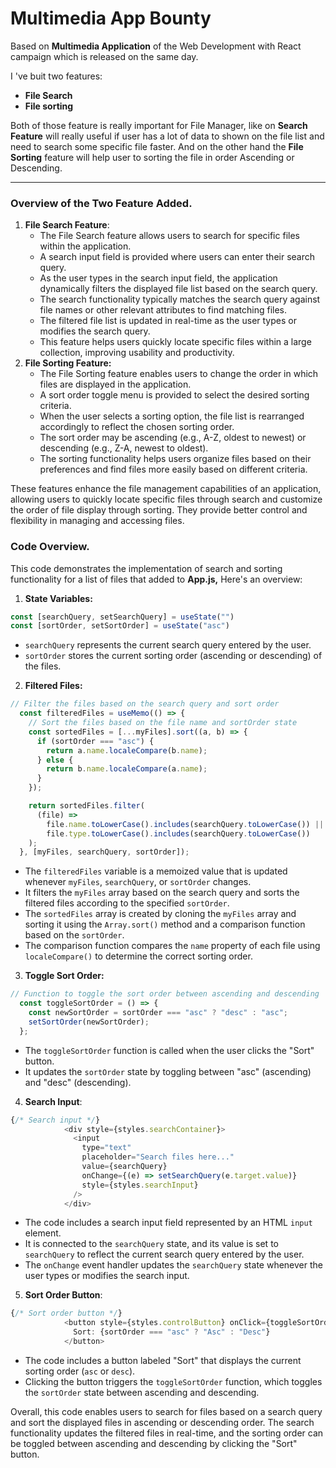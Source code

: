 # Multimedia App Bounty

Based on **Multimedia Application** of the Web Development with React campaign which is released on the same day.

I 've buit two features:

   - **File Search**
   - **File sorting**

Both of those feature is really important for File Manager, like on **Search Feature** will really useful if user has a lot of data to shown on the file list and need to search some specific file faster. And on the other hand the **File Sorting** feature will help user to sorting the file in order Ascending or Descending.

---

### Overview of the Two Feature Added.

1. **File Search Feature**:
   - The File Search feature allows users to search for specific files within the application.
   - A search input field is provided where users can enter their search query.
   - As the user types in the search input field, the application dynamically filters the displayed file list based on the search query.
   - The search functionality typically matches the search query against file names or other relevant attributes to find matching files.
   - The filtered file list is updated in real-time as the user types or modifies the search query.
   - This feature helps users quickly locate specific files within a large collection, improving usability and productivity.
2. **File Sorting Feature:**
   - The File Sorting feature enables users to change the order in which files are displayed in the application.
   - A sort order toggle menu is provided to select the desired sorting criteria.
   - When the user selects a sorting option, the file list is rearranged accordingly to reflect the chosen sorting order.
   - The sort order may be ascending (e.g., A-Z, oldest to newest) or descending (e.g., Z-A, newest to oldest).
   - The sorting functionality helps users organize files based on their preferences and find files more easily based on different criteria.

These features enhance the file management capabilities of an application, allowing users to quickly locate specific files through search and customize the order of file display through sorting. They provide better control and flexibility in managing and accessing files.

### Code Overview.

This code demonstrates the implementation of search and sorting functionality for a list of files that added to **App.js,** Here's an overview:

1. **State Variables:**

```javascript
const [searchQuery, setSearchQuery] = useState("")
const [sortOrder, setSortOrder] = useState("asc")
```

   - `searchQuery` represents the current search query entered by the user.
   - `sortOrder` stores the current sorting order (ascending or descending) of the files.
2. **Filtered Files:**

```javascript
// Filter the files based on the search query and sort order
  const filteredFiles = useMemo(() => {
    // Sort the files based on the file name and sortOrder state
    const sortedFiles = [...myFiles].sort((a, b) => {
      if (sortOrder === "asc") {
        return a.name.localeCompare(b.name);
      } else {
        return b.name.localeCompare(a.name);
      }
    });

    return sortedFiles.filter(
      (file) =>
        file.name.toLowerCase().includes(searchQuery.toLowerCase()) ||
        file.type.toLowerCase().includes(searchQuery.toLowerCase())
    );
  }, [myFiles, searchQuery, sortOrder]);
```

   - The `filteredFiles` variable is a memoized value that is updated whenever `myFiles`, `searchQuery`, or `sortOrder` changes.
   - It filters the `myFiles` array based on the search query and sorts the filtered files according to the specified `sortOrder`.
   - The `sortedFiles` array is created by cloning the `myFiles` array and sorting it using the `Array.sort()` method and a comparison function based on the `sortOrder`.
   - The comparison function compares the `name` property of each file using `localeCompare()` to determine the correct sorting order.
3. **Toggle Sort Order:**

```javascript
// Function to toggle the sort order between ascending and descending
  const toggleSortOrder = () => {
    const newSortOrder = sortOrder === "asc" ? "desc" : "asc";
    setSortOrder(newSortOrder);
  };
```

   - The `toggleSortOrder` function is called when the user clicks the "Sort" button.
   - It updates the `sortOrder` state by toggling between "asc" (ascending) and "desc" (descending).
4. **Search Input**:

```javascript
{/* Search input */}
            <div style={styles.searchContainer}>
              <input
                type="text"
                placeholder="Search files here..."
                value={searchQuery}
                onChange={(e) => setSearchQuery(e.target.value)}
                style={styles.searchInput}
              />
            </div>
```

   - The code includes a search input field represented by an HTML `input` element.
   - It is connected to the `searchQuery` state, and its value is set to `searchQuery` to reflect the current search query entered by the user.
   - The `onChange` event handler updates the `searchQuery` state whenever the user types or modifies the search input.
5. **Sort Order Button**:

```javascript
{/* Sort order button */}
            <button style={styles.controlButton} onClick={toggleSortOrder}>
              Sort: {sortOrder === "asc" ? "Asc" : "Desc"}
            </button>
```

   - The code includes a button labeled "Sort" that displays the current sorting order (`asc` or `desc`).
   - Clicking the button triggers the `toggleSortOrder` function, which toggles the `sortOrder` state between ascending and descending.

Overall, this code enables users to search for files based on a search query and sort the displayed files in ascending or descending order. The search functionality updates the filtered files in real-time, and the sorting order can be toggled between ascending and descending by clicking the "Sort" button.

